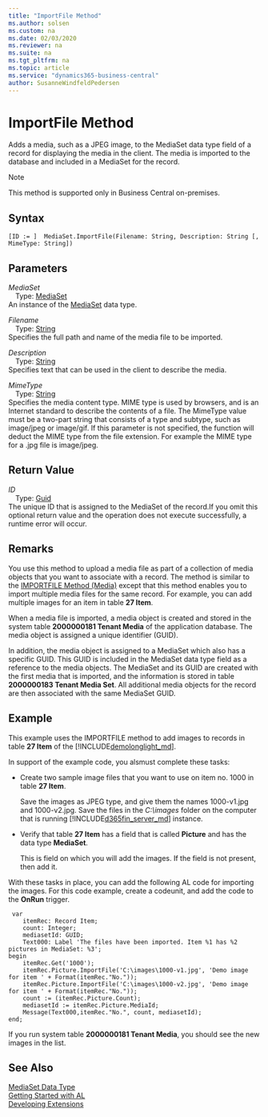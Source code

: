 ```yaml
---
title: "ImportFile Method"
ms.author: solsen
ms.custom: na
ms.date: 02/03/2020
ms.reviewer: na
ms.suite: na
ms.tgt_pltfrm: na
ms.topic: article
ms.service: "dynamics365-business-central"
author: SusanneWindfeldPedersen
---
```

[//]: # (START>DO_NOT_EDIT)
[//]: # (IMPORTANT:Do not edit any of the content between here and the END>DO_NOT_EDIT.)
[//]: # (Any modifications should be made in the .xml files in the ModernDev repo.)
# ImportFile Method
Adds a media, such as a JPEG image, to the MediaSet data type field of a record for displaying the media in the client. The media is imported to the database and included in a MediaSet for the record.

> [!NOTE]
> This method is supported only in Business Central on-premises.

## Syntax
```
[ID := ]  MediaSet.ImportFile(Filename: String, Description: String [, MimeType: String])
```
## Parameters
*MediaSet*  
&emsp;Type: [MediaSet](mediaset-data-type.md)  
An instance of the [MediaSet](mediaset-data-type.md) data type.  

*Filename*  
&emsp;Type: [String](../string/string-data-type.md)  
Specifies the full path and name of the media file to be imported.
        
*Description*  
&emsp;Type: [String](../string/string-data-type.md)  
Specifies text that can be used in the client to describe the media.
        
*MimeType*  
&emsp;Type: [String](../string/string-data-type.md)  
Specifies the media content type. MIME type is used by browsers, and is an Internet standard to describe the contents of a file. The MimeType value must be a two-part string that consists of a type and subtype, such as image/jpeg or image/gif. If this parameter is not specified, the function will deduct the MIME type from the file extension. For example the MIME type for a .jpg file is image/jpeg.
          


## Return Value
*ID*  
&emsp;Type: [Guid](../guid/guid-data-type.md)  
The unique ID that is assigned to the MediaSet of the record.If you omit this optional return value and the operation does not execute successfully, a runtime error will occur.    


[//]: # (IMPORTANT: END>DO_NOT_EDIT)

## Remarks  
 You use this method to upload a media file as part of a collection of media objects that you want to associate with a record. The method is similar to the [IMPORTFILE Method \(Media\)](../../methods-auto/media/media-importfile-method.md) except that this method enables you to import multiple media files for the same record. For example, you can add multiple images for an item in table **27 Item**.

 When a media file is imported, a media object is created and stored in the system table **2000000181 Tenant Media** of the application database. The media object is assigned a unique identifier \(GUID\).

 In addition, the media object is assigned to a MediaSet which also has a specific GUID. This GUID is included in the MediaSet data type field as a reference to the media objects. The MediaSet and its GUID are created with the first media that is imported, and the information is stored in table **2000000183 Tenant Media Set**. All additional media objects for the record are then associated with the same MediaSet GUID.  

## Example  
This example uses the IMPORTFILE method to add images to records in table **27 Item** of the [!INCLUDE[demolonglight_md](../../includes/demolonglight_md.md)].

In support of the example code, you alsmust complete these tasks:  

-   Create two sample image files that you want to use on item no. 1000 in table **27 Item**.

    Save the images as JPEG type, and give them the names 1000-v1.jpg and  1000-v2.jpg. Save the files in the *C:\images* folder on the computer that is running [!INCLUDE[d365fin_server_md](../../includes/d365fin_server_md.md)] instance.

-   Verify that table **27 Item** has a field that is called **Picture** and has the data type **MediaSet**.

    This is field on which you will add the images. If the field is not present, then add it.

With these tasks in place, you can add the following AL code for importing the images. For this code example, create a codeunit, and add the code to the **OnRun** trigger.  

```
 var
    itemRec: Record Item;
    count: Integer;
    mediasetId: GUID;
    Text000: Label 'The files have been imported. Item %1 has %2 pictures in MediaSet: %3';
begin
    itemRec.Get('1000');
    itemRec.Picture.ImportFile('C:\images\1000-v1.jpg', 'Demo image for item ' + Format(itemRec."No."));
    itemRec.Picture.ImportFile('C:\images\1000-v2.jpg', 'Demo image for item ' + Format(itemRec."No."));
    count := (itemRec.Picture.Count);
    mediasetId := itemRec.Picture.MediaId;  
    Message(Text000,itemRec."No.", count, mediasetId);   
end;
```  
If you run system table **2000000181 Tenant Media**, you should see the new images in the list.

## See Also
[MediaSet Data Type](mediaset-data-type.md)  
[Getting Started with AL](../../devenv-get-started.md)  
[Developing Extensions](../../devenv-dev-overview.md)
